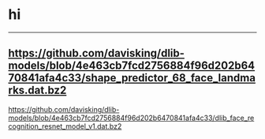# hi
---
https://github.com/davisking/dlib-models/blob/4e463cb7fcd2756884f96d202b6470841afa4c33/shape_predictor_68_face_landmarks.dat.bz2
---
https://github.com/davisking/dlib-models/blob/4e463cb7fcd2756884f96d202b6470841afa4c33/dlib_face_recognition_resnet_model_v1.dat.bz2
